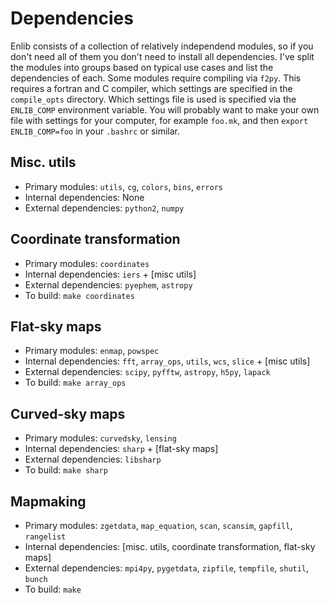 Dependencies
============
Enlib consists of a collection of relatively independend modules, so
if you don't need all of them you don't need to install all dependencies.
I've split the modules into groups based on typical use cases and list
the dependencies of each. Some modules require compiling via `f2py`.
This requires a fortran and C compiler, which settings are specified
in the `compile_opts` directory. Which settings file is used is specified
via the `ENLIB_COMP` environment variable. You will probably want to make
your own file with settings for your computer, for example `foo.mk`, and
then `export ENLIB_COMP=foo` in your `.bashrc` or similar.

Misc. utils
-----------
* Primary modules: `utils`, `cg`, `colors`, `bins`, `errors`
* Internal dependencies: None
* External dependencies: `python2`, `numpy`

Coordinate transformation
-------------------------
* Primary modules: `coordinates`
* Internal dependencies: `iers` + [misc utils]
* External dependencies: `pyephem`, `astropy`
* To build: `make coordinates`

Flat-sky maps
-------------
* Primary modules: `enmap`, `powspec`
* Internal dependencies: `fft`, `array_ops`, `utils`, `wcs`, `slice` + [misc utils]
* External dependencies: `scipy`, `pyfftw`, `astropy`, `h5py`, `lapack`
* To build: `make array_ops`

Curved-sky maps
---------------
* Primary modules: `curvedsky`, `lensing`
* Internal dependencies: `sharp` + [flat-sky maps]
* External dependencies: `libsharp`
* To build: `make sharp`

Mapmaking
---------
* Primary modules: `zgetdata`, `map_equation`, `scan`, `scansim`, `gapfill`, `rangelist`
* Internal dependencies: [misc. utils, coordinate transformation, flat-sky maps]
* External dependencies: `mpi4py`, `pygetdata`, `zipfile`, `tempfile`, `shutil`, `bunch`
* To build: `make`
